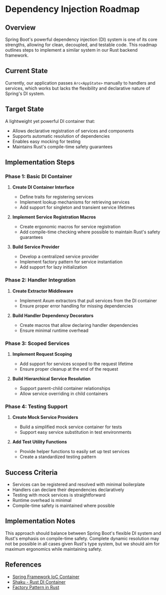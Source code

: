 # Dependency Injection Roadmap

## Overview
Spring Boot's powerful dependency injection (DI) system is one of its core strengths, allowing for clean, decoupled, and testable code. This roadmap outlines steps to implement a similar system in our Rust backend framework.

## Current State
Currently, our application passes `Arc<AppState>` manually to handlers and services, which works but lacks the flexibility and declarative nature of Spring's DI system.

## Target State
A lightweight yet powerful DI container that:
- Allows declarative registration of services and components
- Supports automatic resolution of dependencies
- Enables easy mocking for testing
- Maintains Rust's compile-time safety guarantees

## Implementation Steps

### Phase 1: Basic DI Container
1. **Create DI Container Interface**
   - Define traits for registering services
   - Implement lookup mechanisms for retrieving services
   - Add support for singleton and transient service lifetimes

2. **Implement Service Registration Macros**
   - Create ergonomic macros for service registration
   - Add compile-time checking where possible to maintain Rust's safety guarantees

3. **Build Service Provider**
   - Develop a centralized service provider
   - Implement factory pattern for service instantiation
   - Add support for lazy initialization

### Phase 2: Handler Integration
1. **Create Extractor Middleware**
   - Implement Axum extractors that pull services from the DI container
   - Ensure proper error handling for missing dependencies

2. **Build Handler Dependency Decorators**
   - Create macros that allow declaring handler dependencies
   - Ensure minimal runtime overhead

### Phase 3: Scoped Services
1. **Implement Request Scoping**
   - Add support for services scoped to the request lifetime
   - Ensure proper cleanup at the end of the request

2. **Build Hierarchical Service Resolution**
   - Support parent-child container relationships
   - Allow service overriding in child containers

### Phase 4: Testing Support
1. **Create Mock Service Providers**
   - Build a simplified mock service container for tests
   - Support easy service substitution in test environments

2. **Add Test Utility Functions**
   - Provide helper functions to easily set up test services
   - Create a standardized testing pattern

## Success Criteria
- Services can be registered and resolved with minimal boilerplate
- Handlers can declare their dependencies declaratively
- Testing with mock services is straightforward
- Runtime overhead is minimal
- Compile-time safety is maintained where possible

## Implementation Notes
This approach should balance between Spring Boot's flexible DI system and Rust's emphasis on compile-time safety. Complete dynamic resolution may not be possible in all cases given Rust's type system, but we should aim for maximum ergonomics while maintaining safety.

## References
- [Spring Framework IoC Container](https://docs.spring.io/spring-framework/reference/core/beans.html)
- [Shaku - Rust DI Container](https://crates.io/crates/shaku)
- [Factory Pattern in Rust](https://rust-unofficial.github.io/patterns/patterns/creational/builder.html) 